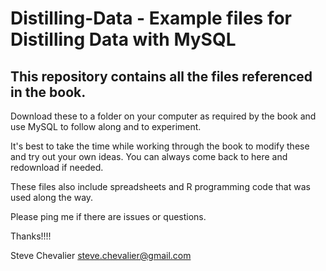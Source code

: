 # Distilling-Data - Example files for Distilling Data with MySQL
## This repository contains all the files referenced in the book.

Download these to a folder on your computer as required by the book and use MySQL to follow along and to experiment.

It's best to take the time while working through the book to modify these and try out your own ideas.  You can always come back to here and redownload if needed.

These files also include spreadsheets and R programming code that was used along the way.

Please ping me if there are issues or questions.

Thanks!!!!


Steve Chevalier
steve.chevalier@gmail.com
